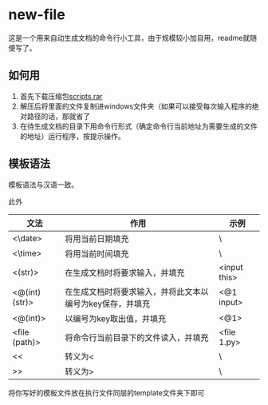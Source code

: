 # new-file

这是一个用来自动生成文档的命令行小工具，由于规模较小加自用，readme就随便写了。

## 如何用

1. 首先下载压缩包[scripts.rar](https://github.com/intmian/new-file/releases/download/1.0/scripts.rar)
2. 解压后将里面的文件复制进windows文件夹（如果可以接受每次输入程序的绝对路径的话，那就省了
3. 在待生成文档的目录下用命令行形式（确定命令行当前地址为需要生成的文件的地址）运行程序，按提示操作。

## 模板语法

模板语法与汉语一致。

此外

| 文法           | 作用                                                         | 示例         |
| -------------- | ------------------------------------------------------------ | ------------ |
| <\date>         | 将用当前日期填充                                             | \            |
| <\time>         | 将用当前时间填充                                             | \            |
| <(str)>        | 在生成文档时将要求输入，并填充                | \<input this> |
| <@(int) (str)> | 在生成文档时将要求输入，并将此文本以编号为key保存，并填充 | <@1 input>   |
| <@(int)>       | 以编号为key取出值，并填充                           | <@1>         |
| <file (path)>  | 将命令行当前目录下的文件读入，并填充                | <file 1.py>  |
| <<             | 转义为<                                                      | \            |
| >>             | 转义为>                                                      | \            |

将你写好的模板文件放在执行文件同层的template文件夹下即可
